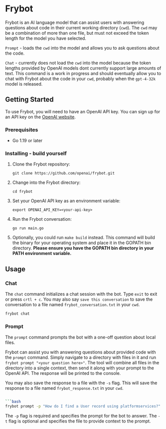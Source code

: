 # Frybot

Frybot is an AI language model that can assist users with answering questions about code in their current working directory (`cwd`). The `cwd` may be a combination of more than one file, but must not exceed the token length for the model you have selected. 

`Prompt` - loads the `cwd` into the model and allows you to ask questions about the code. 

`Chat` - currently does not load the `cwd` into the model because the token lengths provided by OpenAI models dont currently support large amounts of text. This command is a work in progress and should eventually allow you to chat with Frybot about the code in your `cwd`, probably when the `gpt-4-32k` model is released.

## Getting Started

To use Frybot, you will need to have an OpenAI API key. You can sign up for an API key on the [OpenAI website](https://beta.openai.com/signup/).

### Prerequisites

- Go 1.19 or later

### Installing - build yourself

1. Clone the Frybot repository:

   ```
   git clone https://github.com/openai/frybot.git
   ```

2. Change into the Frybot directory:

   ```
   cd frybot
   ```

3. Set your OpenAI API key as an environment variable:

   ```
   export OPENAI_API_KEY=<your-api-key>
   ```

4. Run the Frybot conversation:

   ```
   go run main.go
   ```

5. Optionally, you could run `make build` instead. This command will build the binary for your operating system and place it in the GOPATH bin directory. **Please ensure you have the GOPATH bin directory in your PATH environment variable.**

## Usage


### Chat

The `chat` command initializes a chat session with the bot. Type `exit` to exit or press `crtl + c`. You may also say `save this conversation` to save the conversation to a file named `frybot_conversation.txt` in your `cwd`.

```bash
frybot chat
```

### Prompt

The `prompt` command prompts the bot with a one-off question about local files.

Frybot can assist you with answering questions about provided code with the `prompt` command. Simply navigate to a directory with files in it and run `frybot prompt "<your question here>"`. The tool will combine all files in the directory into a single context, then send it along with your prompt to the OpenAI API. The response will be printed to the console.

You may also save the response to a file with the `-s` flag. This will save the response to a file named `frybot_response.txt` in your `cwd`.

```bash

```bash
frybot prompt -p "How do I find a User record using platformservices?" -t "path/to/file"
```

The `-p` flag is required and specifies the prompt for the bot to answer. The `-t` flag is optional and specifies the file to provide context to the prompt.
